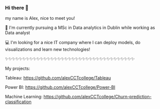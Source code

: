 ### Hi there 👋

my name is Alex, nice to meet you!                      

🌱 I'm currently pursuing a MSc in Data analytics in Dublin while working as Data analyst

💻 I'm looking for a nice IT company where I can deploy models, do visualizations and learn new technologies!

✨✨✨✨✨✨✨✨✨✨✨✨✨✨✨✨✨✨✨✨✨✨✨✨✨✨✨✨✨✨✨✨✨✨✨✨✨

My projects:

Tableau: https://github.com/alexCCTcollege/Tableau

Power BI: https://github.com/alexCCTcollege/Power-BI

Machine Learning: https://github.com/alexCCTcollege/Churn-prediction-classification

